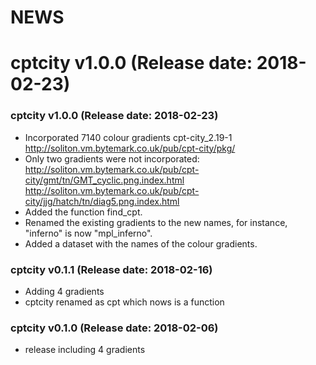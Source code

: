 NEWS
===========

# cptcity v1.0.0 (Release date: 2018-02-23)

### cptcity v1.0.0 (Release date: 2018-02-23)

- Incorporated 7140 colour gradients cpt-city_2.19-1 http://soliton.vm.bytemark.co.uk/pub/cpt-city/pkg/
- Only two gradients were not incorporated: http://soliton.vm.bytemark.co.uk/pub/cpt-city/gmt/tn/GMT_cyclic.png.index.html
 http://soliton.vm.bytemark.co.uk/pub/cpt-city/jjg/hatch/tn/diag5.png.index.html
- Added the function find_cpt.
- Renamed the existing gradients to the new names, for instance, "inferno" is
now "mpl_inferno".
- Added a dataset with the names of the colour gradients.

### cptcity v0.1.1 (Release date: 2018-02-16)

- Adding 4 gradients
- cptcity renamed as cpt which nows is a function

### cptcity v0.1.0 (Release date: 2018-02-06)

- release including 4 gradients

